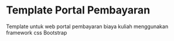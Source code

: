 # Template Portal Pembayaran
Template untuk web portal pembayaran biaya kuliah menggunakan framework css Bootstrap
